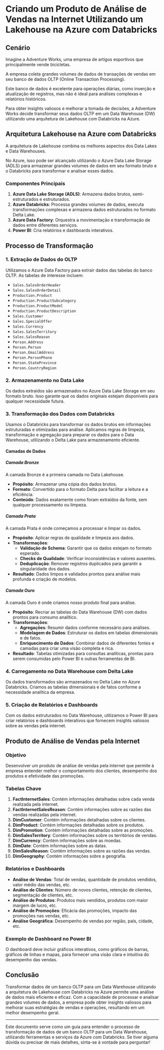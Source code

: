# Criando um Produto de Análise de Vendas na Internet Utilizando um Lakehouse na Azure com Databricks

## Cenário

Imagine a Adventure Works, uma empresa de artigos esportivos que principalmente vende bicicletas.

A empresa coleta grandes volumes de dados de transações de vendas em seu banco de dados OLTP (Online Transaction Processing).

Este banco de dados é excelente para operações diárias, como inserção e atualização de registros, mas não é ideal para análises complexas e relatórios históricos.

Para obter insights valiosos e melhorar a tomada de decisões, a Adventure Works decide transformar seus dados OLTP em um Data Warehouse (DW) utilizando uma arquitetura de Lakehouse com Databricks na Azure.

## Arquitetura Lakehouse na Azure com Databricks

A arquitetura de Lakehouse combina os melhores aspectos dos Data Lakes e Data Warehouses.

No Azure, isso pode ser alcançado utilizando o Azure Data Lake Storage (ADLS) para armazenar grandes volumes de dados em seu formato bruto e o Databricks para transformar e analisar esses dados.

### Componentes Principais

1. **Azure Data Lake Storage (ADLS)**: Armazena dados brutos, semi-estruturados e estruturados.
2. **Azure Databricks**: Processa grandes volumes de dados, executa transformações complexas e armazena dados estruturados no formato Delta Lake.
3. **Azure Data Factory**: Orquestra a movimentação e transformação de dados entre diferentes serviços.
4. **Power BI**: Cria relatórios e dashboards interativos.

## Processo de Transformação

### 1. Extração de Dados do OLTP

Utilizamos o Azure Data Factory para extrair dados das tabelas do banco OLTP. As tabelas de interesse incluem:

- `Sales.SalesOrderHeader`
- `Sales.SalesOrderDetail`
- `Production.Product`
- `Production.ProductSubcategory`
- `Production.ProductModel`
- `Production.ProductDescription`
- `Sales.Customer`
- `Sales.SpecialOffer`
- `Sales.Currency`
- `Sales.SalesTerritory`
- `Sales.SalesReason`
- `Person.Address`
- `Person.Person`
- `Person.EmailAddress`
- `Person.PersonPhone`
- `Person.StateProvince`
- `Person.CountryRegion`

### 2. Armazenamento no Data Lake

Os dados extraídos são armazenados no Azure Data Lake Storage em seu formato bruto. Isso garante que os dados originais estejam disponíveis para qualquer necessidade futura.

### 3. Transformação dos Dados com Databricks

Usamos o Databricks para transformar os dados brutos em informações estruturadas e otimizadas para análise. Aplicamos regras de limpeza, transformação e agregação para preparar os dados para o Data Warehouse, utilizando o Delta Lake para armazenamento eficiente.

#### Camadas de Dados

##### Camada Bronze

A camada Bronze é a primeira camada no Data Lakehouse.

- **Propósito**: Armazenar uma cópia dos dados brutos.
- **Formato**: Convertido para o formato Delta para facilitar a leitura e a eficiência.
- **Conteúdo**: Dados exatamente como foram extraídos da fonte, sem qualquer processamento ou limpeza.

##### Camada Prata

A camada Prata é onde começamos a processar e limpar os dados.

- **Propósito**: Aplicar regras de qualidade e limpeza aos dados.
- **Transformações**:
  - **Validação de Schema**: Garantir que os dados estejam no formato esperado.
  - **Checks de Qualidade**: Verificar inconsistências e valores ausentes.
  - **Deduplicação**: Remover registros duplicados para garantir a singularidade dos dados.
- **Resultado**: Dados limpos e validados prontos para análise mais profunda e criação de modelos.

##### Camada Ouro

A camada Ouro é onde criamos nosso produto final para análise.

- **Propósito**: Recriar as tabelas do Data Warehouse (DW) com dados prontos para consumo analítico.
- **Transformações**:
  - **Agregações**: Resumir dados conforme necessário para análises.
  - **Modelagem de Dados**: Estruturar os dados em tabelas dimensionais e de fatos.
  - **Enriquecimento de Dados**: Combinar dados de diferentes fontes e camadas para criar uma visão completa e rica.
- **Resultado**: Tabelas otimizadas para consultas analíticas, prontas para serem consumidas pelo Power BI e outras ferramentas de BI.

### 4. Carregamento no Data Warehouse com Delta Lake

Os dados transformados são armazenados no Delta Lake no Azure Databricks. Criamos as tabelas dimensionais e de fatos conforme a necessidade analítica da empresa.

### 5. Criação de Relatórios e Dashboards

Com os dados estruturados no Data Warehouse, utilizamos o Power BI para criar relatórios e dashboards interativos que fornecem insights valiosos sobre as vendas pela internet.

## Produto de Análise de Vendas pela Internet

### Objetivo

Desenvolver um produto de análise de vendas pela internet que permite à empresa entender melhor o comportamento dos clientes, desempenho dos produtos e efetividade das promoções.

### Tabelas Chave

1. **FactInternetSales**: Contém informações detalhadas sobre cada venda realizada pela internet.
2. **FactInternetSalesReason**: Contém informações sobre as razões das vendas realizadas pela internet.
3. **DimCustomer**: Contém informações detalhadas sobre os clientes.
4. **DimProduct**: Contém informações detalhadas sobre os produtos.
5. **DimPromotion**: Contém informações detalhadas sobre as promoções.
6. **DimSalesTerritory**: Contém informações sobre os territórios de vendas.
7. **DimCurrency**: Contém informações sobre as moedas.
8. **DimDate**: Contém informações sobre as datas.
9. **DimSalesReason**: Contém informações sobre as razões das vendas.
10. **DimGeography**: Contém informações sobre a geografia.

### Relatórios e Dashboards

- **Análise de Vendas**: Total de vendas, quantidade de produtos vendidos, valor médio das vendas, etc.
- **Análise de Clientes**: Número de novos clientes, retenção de clientes, segmentação de clientes, etc.
- **Análise de Produtos**: Produtos mais vendidos, produtos com maior margem de lucro, etc.
- **Análise de Promoções**: Eficácia das promoções, impacto das promoções nas vendas, etc.
- **Análise Geográfica**: Desempenho de vendas por região, país, cidade, etc.

### Exemplo de Dashboard no Power BI

O dashboard deve incluir gráficos interativos, como gráficos de barras, gráficos de linhas e mapas, para fornecer uma visão clara e intuitiva do desempenho das vendas.

## Conclusão

Transformar dados de um banco OLTP para um Data Warehouse utilizando a arquitetura de Lakehouse com Databricks na Azure permite uma análise de dados mais eficiente e eficaz. Com a capacidade de processar e analisar grandes volumes de dados, a empresa pode obter insights valiosos para melhorar suas estratégias de vendas e operações, resultando em um melhor desempenho geral.

---

Este documento serve como um guia para entender o processo de transformação de dados de um banco OLTP para um Data Warehouse, utilizando ferramentas e serviços da Azure com Databricks. Se tiver alguma dúvida ou precisar de mais detalhes, sinta-se à vontade para perguntar!
